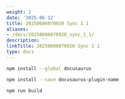 ```yaml
---
weight: 2
date: '2025-06-12'
title: 20250606070920 Sync 1 1
aliases:
- /docs/20250606070920_sync_1_1/
description: ''
linkTitle: 20250606070920 Sync 1 1
type: docs
---
```


```bash npm2yarn
npm install --global docusaurus
```

```bash npm2yarn
npm install --save docusaurus-plugin-name
```

```bash npm2yarn
npm run build
```
